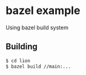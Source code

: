 # bazel example
Using bazel build system

## Building
```bash
$ cd lion
$ bazel build //main:...
```

